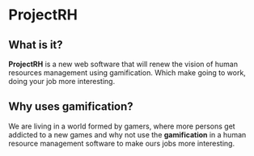 # ProjectRH

## What is it?
**ProjectRH** is a new web software that will renew the vision of human resources management using gamification. Which make going to work, doing your job more interesting.

## Why uses gamification?
We are living in a world formed by gamers, where more persons get addicted to a new games and why not use the **gamification** in a human resource management software to make ours jobs more interesting.

